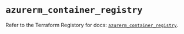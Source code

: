 # `azurerm_container_registry`

Refer to the Terraform Registory for docs: [`azurerm_container_registry`](https://www.terraform.io/docs/providers/azurerm/r/container_registry).
